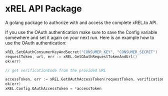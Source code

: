 # xREL API Package

A golang package to authorize with and access the complete xREL.to API.

If you use the OAuth authentication make sure to save the Config variable somewhere and set it again on your next run.
Here is an example how to use the OAuth authentication:

```go
xREL.SetOAuthConsumerKeyAndSecret("CONSUMER_KEY", "CONSUMER_SECRET")
requestToken, url, err := xREL.GetOAuthRequestTokenAndUrl()
ok(err)

// get verificationCode from the provided URL

accessToken, err := xREL.GetOAuthAccessToken(requestToken, verificationCode)
ok(err)
xREL.Config.OAuthAccessToken = *accessToken
```